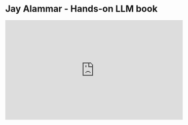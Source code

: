 

# Jay Alammar - Hands-on LLM book

<iframe width="560" height="315" src="https://www.youtube.com/embed/RVxl9u7rt9w?si=Wh3dkJBVQFKzvuWB" title="YouTube video player" frameborder="0" allow="accelerometer; autoplay; clipboard-write; encrypted-media; gyroscope; picture-in-picture; web-share" referrerpolicy="strict-origin-when-cross-origin" allowfullscreen></iframe>

